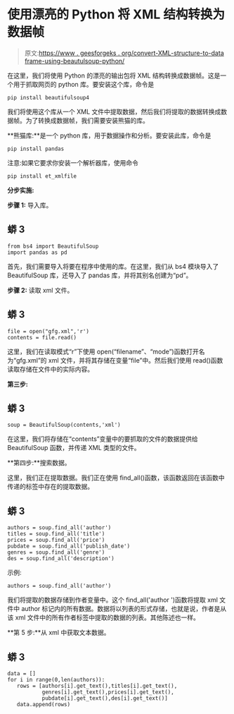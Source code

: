 # 使用漂亮的 Python 将 XML 结构转换为数据帧

> 原文:[https://www . geesforgeks . org/convert-XML-structure-to-data frame-using-beautulsoup-python/](https://www.geeksforgeeks.org/convert-xml-structure-to-dataframe-using-beautifulsoup-python/)

在这里，我们将使用 Python 的漂亮的输出包将 XML 结构转换成数据帧。这是一个用于抓取网页的 python 库。要安装这个库，命令是

```
pip install beautifulsoup4
```

我们将使用这个库从一个 XML 文件中提取数据，然后我们将提取的数据转换成数据帧。为了转换成数据帧，我们需要安装熊猫的库。

**熊猫库:**是一个 python 库，用于数据操作和分析。要安装此库，命令是

```
pip install pandas
```

注意:如果它要求你安装一个解析器库，使用命令

```
pip install et_xmlfile
```

**分步实施:**

**步骤 1:** 导入库。

## 蟒 3

```
from bs4 import BeautifulSoup  
import pandas as pd
```

首先，我们需要导入将要在程序中使用的库。在这里，我们从 bs4 模块导入了 BeautifulSoup 库，还导入了 pandas 库，并将其别名创建为“pd”。

**步骤 2:** 读取 xml 文件。

## 蟒 3

```
file = open("gfg.xml",'r')
contents = file.read()
```

这里，我们在读取模式“r”下使用 open(“filename”、“mode”)函数打开名为“gfg.xml”的 xml 文件，并将其存储在变量“file”中。然后我们使用 read()函数读取存储在文件中的实际内容。

**第三步:**

## 蟒 3

```
soup = BeautifulSoup(contents,'xml')
```

在这里，我们将存储在“contents”变量中的要抓取的文件的数据提供给 BeautifulSoup 函数，并传递 XML 类型的文件。

**第四步:**搜索数据。

这里，我们正在提取数据。我们正在使用 find_all()函数，该函数返回在该函数中传递的标签中存在的提取数据。

## 蟒 3

```
authors = soup.find_all('author')
titles = soup.find_all('title')
prices = soup.find_all('price')
pubdate = soup.find_all('publish_date')
genres = soup.find_all('genre')
des = soup.find_all('description')
```

示例:

```
authors = soup.find_all('author')
```

我们将提取的数据存储到作者变量中。这个 find_all('author ')函数将提取 xml 文件中 author 标记内的所有数据。数据将以列表的形式存储，也就是说，作者是从该 xml 文件中的所有作者标签中提取的数据的列表。其他陈述也一样。

**第 5 步:**从 xml 中获取文本数据。

## 蟒 3

```
data = []
for i in range(0,len(authors)):
   rows = [authors[i].get_text(),titles[i].get_text(),
           genres[i].get_text(),prices[i].get_text(),
           pubdate[i].get_text(),des[i].get_text()]
   data.append(rows)
```